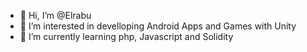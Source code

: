 - 👋 Hi, I’m @Elrabu
- 👀 I’m interested in develloping Android Apps and Games with Unity
- 🌱 I’m currently learning php, Javascript and Solidity

<!---
Elrabu/Elrabu is a ✨ special ✨ repository because its `README.md` (this file) appears on your GitHub profile.
You can click the Preview link to take a look at your changes.
--->
